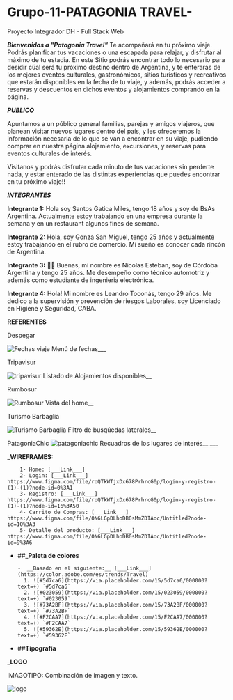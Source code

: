 # Grupo-11-PATAGONIA TRAVEL-
Proyecto Integrador DH - Full Stack Web

___Bienvenidos a "Patagonia Travel"___
Te acompañará en tu próximo viaje. Podrás planificar tus vacaciones o una escapada para relajar, y disfrutar al máximo de tu estadia.
En este Sitio podrás encontrar todo lo necesario para desidir cúal será tu próximo destino dentro de Argentina, y te enterarás de los mejores eventos culturales, gastronómicos, sitios turísticos y recreativos que estarán disponibles en la fecha de tu viaje, y además, podrás acceder a reservas y descuentos en dichos eventos y alojamientos comprando en la página.

___PUBLICO___

Apuntamos a un público general familias, parejas y amigos viajeros, que planean visitar nuevos lugares dentro del país, y les ofreceremos la información necesaria de lo que se van a encontrar en su viaje, pudiendo comprar en nuestra página alojamiento, excursiones, y reservas para eventos culturales de interés. 

Visitanos y podrás disfrutar cada minuto de tus vacaciones sin perderte nada, y estar enterado de las distintas experiencias que puedes encontrar en tu próximo viaje!!

___INTEGRANTES___

__Integrante 1:__
    Hola soy Santos Gatica Miles, tengo 18 años y soy de BsAs Argentina. Actualmente estoy trabajando en una empresa durante la semana y en un restaurant algunos fines de semana.  

__Integrante 2:__
    Hola, soy Gonza San Miguel, tengo 25 años y actualmente estoy trabajando en el rubro de comercio. Mi sueño es conocer cada rincón de Argentina. 

__Integrante 3:__
    :raising_hand_man: Buenas, mi nombre es Nicolas Esteban, soy de Córdoba Argentina y tengo 25 años.
    Me desempeño como técnico automotriz y además como estudiante de ingenieria electrónica. 

__Integrante 4:__ 
    Hola! Mi nombre es Leandro Toconás, tengo 29 años.
    Me dedico a la supervisión y prevención de riesgos Laborales, soy Licenciado en Higiene y Seguridad, CABA.
   

__REFERENTES__

Despegar

![Fechas viaje](https://user-images.githubusercontent.com/93563000/141685817-ccb169b1-1c69-4505-b1db-0ac450740cc5.png)
    Menú de fechas___


Tripavisur

![tripavisur](https://user-images.githubusercontent.com/93563000/142018749-29a9f800-85ac-4df7-9bd0-ae591dfe2fe7.png)
    Listado de Alojamientos disponibles__

Rumbosur

![Rumbosur](https://user-images.githubusercontent.com/93354017/142296871-e08eaa90-f6b6-46d9-b9b6-c6d5510d71ae.PNG)
    Vista del home__

Turismo Barbaglia

![Turismo Barbaglia](https://user-images.githubusercontent.com/93354017/142297229-915b3bc0-182e-4f38-bf09-3ee273b02fb1.PNG)
    Filtro de busqúedas laterales__

PatagoniaChic
![patagoniachic](https://user-images.githubusercontent.com/93563000/142867282-93379a27-8ee0-49b9-8dd5-e55db77deb4a.png)
    Recuadros de los lugares de interés__
    ___

___WIREFRAMES:__
        
        1- Home: [___Link___] 
        2- Login: [___Link___] https://www.figma.com/file/roQTkWTjxDx678PrhrcG0p/login-y-registro-(1)-(1)?node-id=0%3A1
        3- Registro: [___Link___] https://www.figma.com/file/roQTkWTjxDx678PrhrcG0p/login-y-registro-(1)-(1)?node-id=16%3A50
        4- Carrito de Compras: [___Link___] https://www.figma.com/file/0N6LGpDLhoDB0sMmZDIAoc/Untitled?node-id=10%3A3
        5- Detalle del producto: [___Link___] https://www.figma.com/file/0N6LGpDLhoDB0sMmZDIAoc/Untitled?node-id=9%3A6

+ ##___Paleta de colores__

      -  __Basado en el siguiente:__ [___Link___](https://color.adobe.com/es/trends/Travel)
        1. ![#5d7ca6](https://via.placeholder.com/15/5d7ca6/000000?text=+) `#5d7ca6`
        2. ![#023059](https://via.placeholder.com/15/023059/000000?text=+) `#023059`
        3. ![#73A2BF](https://via.placeholder.com/15/73A2BF/000000?text=+) `#73A2BF`
        4. ![#F2CAA7](https://via.placeholder.com/15/F2CAA7/000000?text=+) `#F2CAA7`
        5. ![#59362E](https://via.placeholder.com/15/59362E/000000?text=+) `#59362E`

+ ##__Tipografía__



___LOGO__

IMAGOTIPO: Combinación de imagen y texto.

![logo](https://user-images.githubusercontent.com/93563000/142296769-8b770387-45b5-43be-9590-a90c81cf1874.jpg)
